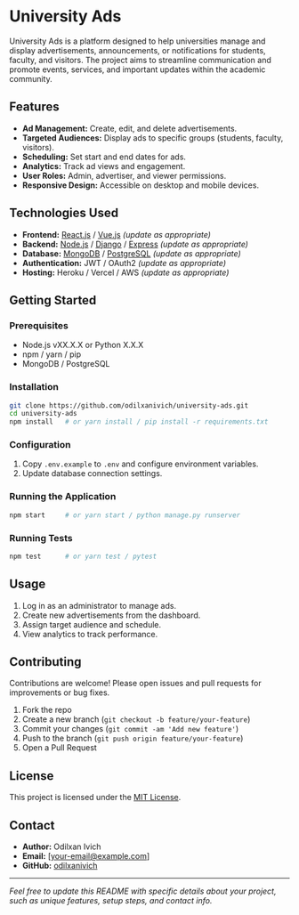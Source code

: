 # University Ads

University Ads is a platform designed to help universities manage and display advertisements, announcements, or notifications for students, faculty, and visitors. The project aims to streamline communication and promote events, services, and important updates within the academic community.

## Features

- **Ad Management:** Create, edit, and delete advertisements.
- **Targeted Audiences:** Display ads to specific groups (students, faculty, visitors).
- **Scheduling:** Set start and end dates for ads.
- **Analytics:** Track ad views and engagement.
- **User Roles:** Admin, advertiser, and viewer permissions.
- **Responsive Design:** Accessible on desktop and mobile devices.

## Technologies Used

- **Frontend:** [React.js](https://reactjs.org/) / [Vue.js](https://vuejs.org/) *(update as appropriate)*
- **Backend:** [Node.js](https://nodejs.org/) / [Django](https://www.djangoproject.com/) / [Express](https://expressjs.com/) *(update as appropriate)*
- **Database:** [MongoDB](https://www.mongodb.com/) / [PostgreSQL](https://www.postgresql.org/) *(update as appropriate)*
- **Authentication:** JWT / OAuth2 *(update as appropriate)*
- **Hosting:** Heroku / Vercel / AWS *(update as appropriate)*

## Getting Started

### Prerequisites

- Node.js vXX.X.X or Python X.X.X
- npm / yarn / pip
- MongoDB / PostgreSQL

### Installation

```bash
git clone https://github.com/odilxanivich/university-ads.git
cd university-ads
npm install   # or yarn install / pip install -r requirements.txt
```

### Configuration

1. Copy `.env.example` to `.env` and configure environment variables.
2. Update database connection settings.

### Running the Application

```bash
npm start     # or yarn start / python manage.py runserver
```

### Running Tests

```bash
npm test      # or yarn test / pytest
```

## Usage

1. Log in as an administrator to manage ads.
2. Create new advertisements from the dashboard.
3. Assign target audience and schedule.
4. View analytics to track performance.

## Contributing

Contributions are welcome! Please open issues and pull requests for improvements or bug fixes.

1. Fork the repo
2. Create a new branch (`git checkout -b feature/your-feature`)
3. Commit your changes (`git commit -am 'Add new feature'`)
4. Push to the branch (`git push origin feature/your-feature`)
5. Open a Pull Request

## License

This project is licensed under the [MIT License](LICENSE).

## Contact

- **Author:** Odilxan Ivich
- **Email:** [your-email@example.com]
- **GitHub:** [odilxanivich](https://github.com/odilxanivich)

---

*Feel free to update this README with specific details about your project, such as unique features, setup steps, and contact info.*

